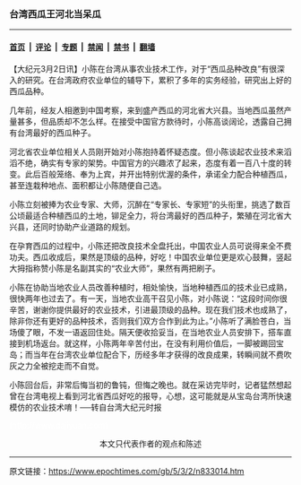 ### 台湾西瓜王河北当呆瓜

---

#### [首页](../../../..?n833014) &nbsp;|&nbsp; [评论](../../../../../epoch-comment?n833014) &nbsp;|&nbsp; [专题](../../../../../epoch-special?n833014) &nbsp;|&nbsp; [禁闻](../../../../../epoch-news?n833014) &nbsp;|&nbsp; [禁书](../../../../../books?n833014) &nbsp;|&nbsp; [翻墙](https://github.com/gfw-breaker/nogfw/blob/master/README.md?n833014)


<div class="post_content" id="artbody" itemprop="articleBody">
 <!-- article content begin -->
 <p>
  【大纪元3月2日讯】小陈在台湾从事农业技术工作，对于“西瓜品种改良”有很深入的研究。在台湾政府农业单位的辅导下，累积了多年的实务经验，研究出上好的西瓜品种。
 </p>
 <p>
  几年前，经友人相邀到中国考察，来到盛产西瓜的河北省大兴县。当地西瓜虽然产量甚多，但品质却不怎么样。在接受中国官方款待时，小陈高谈阔论，透露自己拥有台湾最好的西瓜种子。
 </p>
 <p>
  河北省农业单位相关人员刚开始对小陈抱持着怀疑态度。但小陈谈起农业技术来滔滔不绝，确实有专家的架势。中国官方的兴趣浓了起来，态度有着一百八十度的转变。此后百般笼络、奉为上宾，并开出特别优渥的条件，承诺全力配合种植西瓜，甚至连栽种地点、面积都让小陈随便自己选。
 </p>
 <p>
  小陈立刻被捧为农业专家、大师，沉醉在“专家长、专家短”的头衔里，挑选了数百公顷最适合种植西瓜的土地，铆足全力，将台湾最好的西瓜种子，繁殖在河北省大兴县，还同时协助产业道路的规划。
 </p>
 <p>
  在孕育西瓜的过程中，小陈还把改良技术全盘托出，中国农业人员可说得来全不费功夫。西瓜收成后，果然是顶级的品种，好吃！中国农业单位更是欢心鼓舞，竖起大拇指称赞小陈是名副其实的“农业大师”，果然有两把刷子。
 </p>
 <p>
  小陈在协助当地农业人员改善种植时，相处愉快，当地种植西瓜的技术业已成熟，很快两年也过去了。有一天，当地农业高干召见小陈，对小陈说：“这段时间你很辛苦，谢谢你提供最好的农业技术，引进最顶级的品种。现在我们技术也成熟了，除非你还有更好的品种技术，否则我们双方合作到此为止。”小陈听了满脸苍白，当场傻了眼，不发一语返回住处。隔天便收拾妥当，在当地农业人员安排下，搭车直接到机场返台。就这样，小陈两年辛苦付出，在没有利用价值后，一脚被踢回宝岛；而当年在台湾农业单位配合下，历经多年才获得的改良成果，转瞬间就不费吹灰之力全被挖走而不自觉。
 </p>
 <p>
  小陈回台后，非常后悔当初的鲁钝，但悔之晚也。就在采访完毕时，记者猛然想起曾在台湾电视上看到河北省西瓜好吃的报导，心想，这可能就是从宝岛台湾所快速模仿的农业技术唷！──转自台湾大纪元时报
 </p>
 <p>
  <font color="#ffffff">
   (http://www.dajiyuan.com)
  </font>
  <br/>
  <center>
   <font class="GY16">
    本文只代表作者的观点和陈述
   </font>
  </center>
 </p>
 <!-- article content end -->
 <div id="below_article_ad">
 </div>
</div>


---

原文链接：https://www.epochtimes.com/gb/5/3/2/n833014.htm